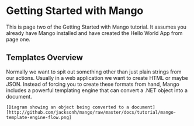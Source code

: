 Getting Started with Mango
==========================

This is page two of the Getting Started with Mango tutorial.  It assumes you already have
Mango installed and have created the Hello World App from page one.


Templates Overview
------------------

Normally we want to spit out something other than just plain strings from our actions. Usually in a web
application we want to create HTML or maybe JSON.  Instead of forcing you to create these formats from hand,
Mango includes a powerful templating engine that can convert a .NET object into a document.

    [Diagram showing an object being converted to a document][http://github.com/jacksonh/mango/raw/master/docs/tutorial/mango-template-engine-flow.png]


